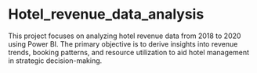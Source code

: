 # Hotel_revenue_data_analysis
This project focuses on analyzing hotel revenue data from 2018 to 2020 using Power BI. The primary objective is to derive insights into revenue trends, booking patterns, and resource utilization to aid hotel management in strategic decision-making.
